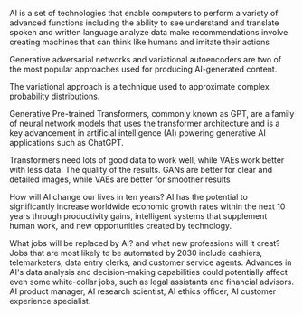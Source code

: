 AI is a set of technologies that enable computers to perform a variety of advanced functions
including the ability to see
understand and translate spoken and written language
analyze data
make recommendations
involve creating machines that can think like humans and imitate their actions

Generative adversarial networks and variational autoencoders are two of the most popular approaches used for producing AI-generated content.

The variational approach is a technique used to approximate complex probability distributions. 

Generative Pre-trained Transformers, commonly known as GPT, are a family of neural network models that uses the transformer architecture and is a key advancement in artificial intelligence (AI) powering generative AI applications such as ChatGPT.

Transformers need lots of good data to work well, while VAEs work better with less data. The quality of the results. GANs are better for clear and detailed images, while VAEs are better for smoother results

How will AI change our lives in ten years?
AI has the potential to significantly increase worldwide economic growth rates within the next 10 years through productivity gains, intelligent systems that supplement human work, and new opportunities created by technology.

What jobs will be replaced by AI? and what new professions will it creat?
Jobs that are most likely to be automated by 2030 include cashiers, telemarketers, data entry clerks, and customer service agents. Advances in AI's data analysis and decision-making capabilities could potentially affect even some white-collar jobs, such as legal assistants and financial advisors.
AI product manager, AI research scientist, AI ethics officer, AI customer experience specialist.
